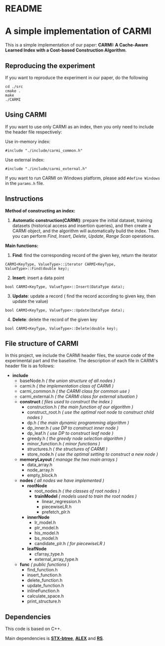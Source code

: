 # README
# A simple implementation of CARMI

This is a simple implementation of our paper: **CARMI: A Cache-Aware Learned Index with a Cost-based Construction Algorithm**.

## Reproducing the experiment

If you want to reproduce the experiment in our paper, do the following

```
cd ./src
cmake .
make
./CARMI
```

## Using CARMI

If you want to use only CARMI as an index, then you only need to include the header file respectively:

Use in-memory index:
```
#include "./include/carmi_common.h"
```

Use external index:
```
#include "./include/carmi_external.h"
```

If you want to run CARMI on Windows platform, please add ```#define Windows``` in the ```params.h``` file.

## Instructions

**Method of constructing an index:**

1. **Automatic construction(CARMI)**: prepare the initial dataset, training datasets (historical access and insertion queries), and then create a CARMI object, and the algorithm will automatically build the index. Then you can perform *Find*, *Insert*, *Delete*, *Update*, *Range Scan* operations.

**Main functions:**

1. **Find**: find the corresponding record of the given key, return the iterator

```
CARMI<KeyType, ValueType>::iterator CARMI<KeyType, ValueType>::Find(double key);
```

2. **Insert**: insert a data point

```
bool CARMI<KeyType, ValueType>::Insert(DataType data);
```

3. **Update**: update a record ( find the record according to given key, then update the value)

```
bool CARMI<KeyType, ValueType>::Update(DataType data);
```

4. **Delete**: delete the record of the given key

```
bool CARMI<KeyType, ValueType>::Delete(double key);
```

## File structure of CARMI

In this project, we include the CARMI header files, the source code of the experimental part and the baseline. The description of each file in CARMI's header file is as follows:

- **include**
  - baseNode.h  *( the union structure of all nodes )*
  - carmi.h  *( the implementation class of CARMI )*
  - carmi_common.h  *( the CARMI class for common use )*
  - carmi_external.h  *( the CARMI class for external situation )*
  - **construct**  *( files used to construct the index )*
    - construction.h *( the main function of our algorithm )*
    - construct_root.h *( use the optimal root node to construct child nodes )*
    - dp.h *( the main dynamic programming algorithm )*
    - dp_inner.h *( use DP to construct inner node )*
    - dp_leaf.h *( use DP to construct leaf node )*
    - greedy.h *( the greedy node selection algorithm )*
    - minor_function.h *( minor functions )*
    - structures.h *( the structures of CARMI )*
    - store_node.h *( use the optimal setting to construct a new node )*
  - **memoryLayout**  *( manage the two main arrays )*
    - data_array.h
    - node_array.h
    - empty_block.h
  - **nodes**   *( all nodes we have implemented )*
    - **rootNode**
      - root_nodes.h  *( the classes of root nodes )*
      - **trainModel** *( models used to train the root nodes )*
        - linear_regression.h
        - piecewiseLR.h
        - prefetch_plr.h
    - **innerNode**
      - lr_model.h
      - plr_model.h
      - his_model.h
      - bs_model.h
      - candidate_plr.h *( for piecewiseLR )*
    - **leafNode**
      - cfarray_type.h
      - external_array_type.h
  - **func**  *( public functions )*
    - find_function.h
    - insert_function.h
    - delete_function.h
    - update_function.h
    - inlineFunction.h
    - calculate_space.h
    - print_structure.h

## Dependencies

This code is based on C++.

Main dependencies is [**STX-btree**](https://github.com/bingmann/stx-btree), [**ALEX**](https://github.com/microsoft/ALEX) and [**RS**](https://github.com/learnedsystems/RadixSpline).

